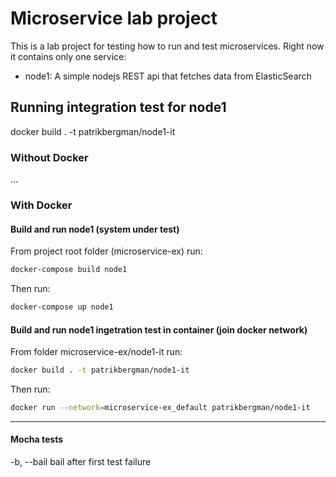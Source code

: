 # Microservice lab project  
This is a lab project for testing how to run and test microservices. Right now it contains only one service:  
- node1: A simple nodejs REST api that fetches data from ElasticSearch  

## Running integration test for node1
docker build . -t patrikbergman/node1-it
### Without Docker
...

### With Docker

#### Build and run node1 (system under test)
From project root folder (microservice-ex) run:
```sh
docker-compose build node1
```
Then run:
```sh
docker-compose up node1
```

#### Build and run node1 ingetration test in container (join docker network)
From folder microservice-ex/node1-it run:
```sh
docker build . -t patrikbergman/node1-it
```
Then run:
```sh
docker run --network=microservice-ex_default patrikbergman/node1-it
```

*** 

#### Mocha tests
-b, --bail                      bail after first test failure

